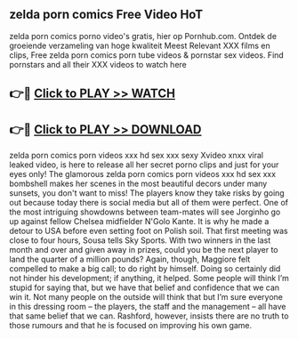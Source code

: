 ## zelda porn comics Free Video HoT 

zelda porn comics porno video's gratis, hier op Pornhub.com. Ontdek de groeiende verzameling van hoge kwaliteit Meest Relevant XXX films en clips,
Free zelda porn comics porn tube videos & pornstar sex videos. Find pornstars and all their XXX videos to watch here


## 👉🔴 [Click to PLAY >> WATCH](http://us.freeplayer.one?title=zelda_porn_comics&ref=16D)

## 👉🔴 [Click to PLAY >> DOWNLOAD](http://us.freeplayer.one?title=zelda_porn_comics&ref=16D)


zelda porn comics porn videos xxx hd sex xxx sexy Xvideo xnxx viral leaked video, is here to release all her secret porno clips and just for your eyes only! The glamorous zelda porn comics porn videos xxx hd sex xxx bombshell makes her scenes in the most beautiful decors under many sunsets, you don't want to miss! The players know they take risks by going out because today there is social media but all of them were perfect. One of the most intriguing showdowns between team-mates will see Jorginho go up against fellow Chelsea midfielder N'Golo Kante. It is why he made a detour to USA before even setting foot on Polish soil. That first meeting was close to four hours, Sousa tells Sky Sports. With two winners in the last month and over and given away in prizes, could you be the next player to land the quarter of a million pounds? Again, though, Maggiore felt compelled to make a big call; to do right by himself. Doing so certainly did not hinder his development; if anything, it helped. Some people will think I’m stupid for saying that, but we have that belief and confidence that we can win it. Not many people on the outside will think that but I’m sure everyone in this dressing room – the players, the staff and the management – all have that same belief that we can. Rashford, however, insists there are no truth to those rumours and that he is focused on improving his own game.